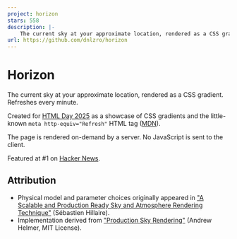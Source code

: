 ```yaml
---
project: horizon
stars: 558
description: |-
    The current sky at your approximate location, rendered as a CSS gradient
url: https://github.com/dnlzro/horizon
---
```


# Horizon

The current sky at your approximate location, rendered as a CSS gradient. Refreshes every minute.

Created for [HTML Day 2025](https://html.energy/html-day/2025/index.html) as a showcase of CSS gradients and the little-known `meta http-equiv="Refresh"` HTML tag ([MDN](https://developer.mozilla.org/en-US/docs/Web/HTML/Reference/Elements/meta/http-equiv)).

The page is rendered on-demand by a server. No JavaScript is sent to the client.

Featured at #1 on [Hacker News](https://news.ycombinator.com/item?id=44846281).

## Attribution

- Physical model and parameter choices originally appeared in ["A Scalable and Production Ready Sky and Atmosphere Rendering Technique"](https://onlinelibrary.wiley.com/doi/10.1111/cgf.14050) (Sébastien Hillaire).
- Implementation derived from ["Production Sky Rendering"](https://www.shadertoy.com/view/slSXRW) (Andrew Helmer, MIT License).

